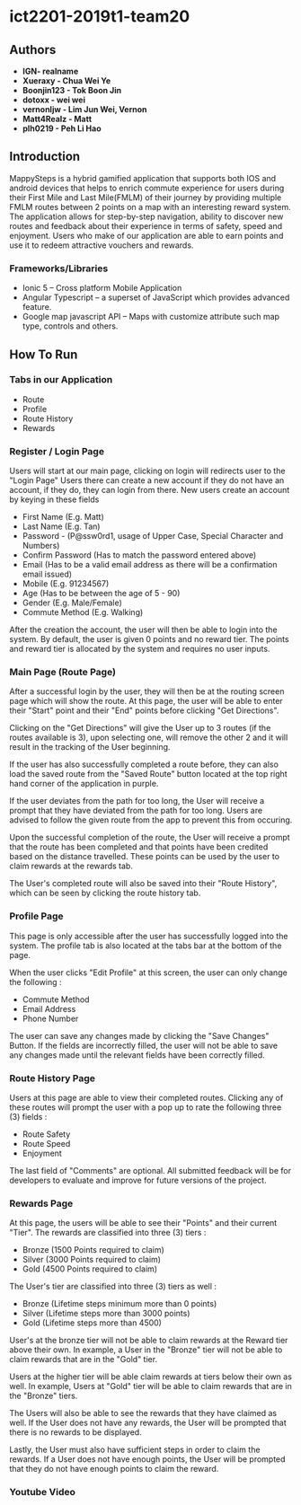 # ict2201-2019t1-team20

## Authors

* **IGN- realname**
* **Xueraxy - Chua Wei Ye**
* **Boonjin123 - Tok Boon Jin**
* **dotoxx - wei wei**
* **vernonljw - Lim Jun Wei, Vernon**
* **Matt4Realz - Matt**
* **plh0219 - Peh Li Hao**



## Introduction
MappySteps is a hybrid gamified application that supports both IOS and android devices that helps to enrich commute experience for users during their First Mile and Last Mile(FMLM) of their journey by providing multiple FMLM routes between 2 points on a map with an interesting reward system. The application allows for step-by-step navigation, ability to discover new routes and feedback about their experience in terms of safety, speed and enjoyment. Users who make of our application are able to earn points and use it to redeem attractive vouchers and rewards.

### Frameworks/Libraries
- Ionic 5 – Cross platform Mobile Application 
- Angular Typescript – a superset of JavaScript which provides advanced feature.
- Google map javascript API – Maps with customize attribute such map type, controls and others.

## How To Run
### Tabs in our Application
- Route
- Profile
- Route History
- Rewards

### Register / Login Page
Users will start at our main page, clicking on login will redirects user to the "Login Page"
Users there can create a new account if they do not have an account, if they do, they can login from there.
New users create an account by keying in these fields
- First Name (E.g. Matt)
- Last Name (E.g. Tan)
- Password - (P@ssw0rd1, usage of Upper Case, Special Character and Numbers)
- Confirm Password (Has to match the password entered above)
- Email (Has to be a valid email address as there will be a confirmation email issued)
- Mobile (E.g. 91234567)
- Age (Has to be between the age of 5 - 90)
- Gender (E.g. Male/Female)
- Commute Method (E.g. Walking)

After the creation the account, the user will then be able to login into the system. By default, the user is given 0 points and no reward tier. The points and reward tier is allocated by the system and requires no user inputs.

### Main Page (Route Page)
After a successful login by the user, they will then be at the routing screen page which will show the route. At this page, the user will be able to enter their "Start" point and their "End" points before clicking "Get Directions". 

Clicking on the "Get Directions" will give the User up to 3 routes (if the routes available is 3), upon selecting one, will remove the other 2 and it will result in the tracking of the User beginning. 

If the user has also successfully completed a route before, they can also load the saved route from the "Saved Route" button located at the top right hand corner of the application in purple.

If the user deviates from the path for too long, the User will receive a prompt that they have deviated from the path for too long. Users are advised to follow the given route from the app to prevent this from occuring. 

Upon the successful completion of the route, the User will receive a prompt that the route has been completed and that points have been credited based on the distance travelled. These points can be used by the user to claim rewards at the rewards tab.

The User's completed route will also be saved into their "Route History", which can be seen by clicking the route history tab.

### Profile Page
This page is only accessible after the user has successfully logged into the system. The profile tab is also located at the tabs bar at the bottom of the page. 

When the user clicks "Edit Profile" at this screen, the user can only change the following : 
- Commute Method
- Email Address
- Phone Number

The user can save any changes made by clicking the "Save Changes" Button. If the fields are incorrectly filled, the user will not be able to save any changes made until the relevant fields have been correctly filled.

### Route History Page
Users at this page are able to view their completed routes. Clicking any of these routes will prompt the user with a pop up to rate the following three (3) fields : 
- Route Safety
- Route Speed
- Enjoyment

The last field of "Comments" are optional.
All submitted feedback will be for developers to evaluate and improve for future versions of the project.

### Rewards Page
At this page, the users will be able to see their "Points" and their current "Tier". The rewards are classified into three (3) tiers :
- Bronze (1500 Points required to claim)
- Silver (3000 Points required to claim)
- Gold (4500 Points required to claim)

The User's tier are classified into three (3) tiers as well :
- Bronze (Lifetime steps minimum more than 0 points)
- Silver (Lifetime steps more than 3000 points)
- Gold (Lifetime steps more than 4500)

User's at the bronze tier will not be able to claim rewards at the Reward tier above their own. In example, a User in the "Bronze" tier will not be able to claim rewards that are in the "Gold" tier. 

Users at the higher tier will be able claim rewards at tiers below their own as well. In example, Users at "Gold" tier will be able to claim rewards that are in the "Bronze" tiers.

The Users will also be able to see the rewards that they have claimed as well. If the User does not have any rewards, the User will be prompted that there is no rewards to be displayed.

Lastly, the User must also have sufficient steps in order to claim the rewards. If a User does not have enough points, the User will be prompted that they do not have enough points to claim the reward. 

### Youtube Video
